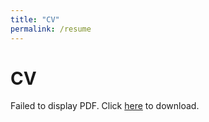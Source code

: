 ```yaml
---
title: "CV"
permalink: /resume
---
```

# CV

<object data="./cv-llt.pdf" type="application/pdf" width="600" height="450">
    <p>Failed to display PDF. Click <a href="./cv-llt.pdf">here</a> to download.</p>
</object>
